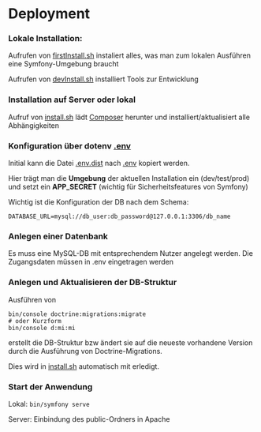 # Deployment

### Lokale Installation:

Aufrufen von  [firstInstall.sh](../bin/firstInstall.sh) instaliert alles, was man zum lokalen Ausführen eine Symfony-Umgebung braucht

Aufrufen von  [devInstall.sh](../bin/devInstall.sh) installiert Tools zur Entwicklung

### Installation auf Server oder lokal

Aufruf von [install.sh](../bin/install.sh) lädt [Composer](https://getcomposer.org/) herunter und installiert/aktualisiert alle Abhängigkeiten

### Konfiguration über dotenv  [.env](../.env) 

Initial kann die Datei  [.env.dist](../.env.dist) nach  [.env](../.env) kopiert werden.

Hier trägt man die **Umgebung** der aktuellen Installation ein (dev/test/prod) und setzt ein **APP_SECRET** (wichtig für Sicherheitsfeatures von Symfony)

Wichtig ist die Konfiguration der DB nach dem Schema:

`DATABASE_URL=mysql://db_user:db_password@127.0.0.1:3306/db_name`

### Anlegen einer Datenbank

Es muss eine MySQL-DB mit entsprechendem Nutzer angelegt werden. Die Zugangsdaten müssen in .env eingetragen werden

### Anlegen und Aktualisieren der DB-Struktur

Ausführen von 

```shell script
bin/console doctrine:migrations:migrate
# oder Kurzform
bin/console d:mi:mi
```

erstellt die DB-Struktur bzw ändert sie auf die neueste vorhandene Version durch die Ausführung von Doctrine-Migrations.

Dies wird in  [install.sh](../../bin/install.sh) automatisch mit erledigt.

### Start der Anwendung

Lokal: `bin/symfony serve`

Server: Einbindung des public-Ordners in Apache
